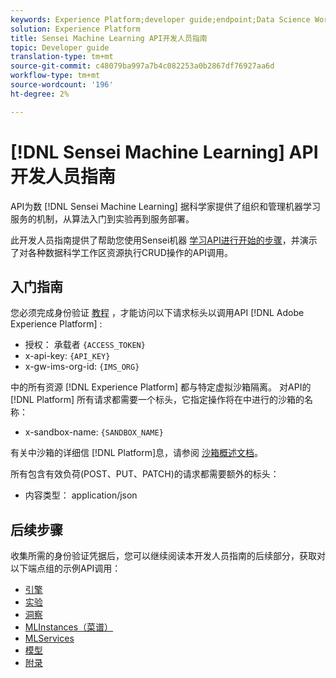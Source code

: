 ```yaml
---
keywords: Experience Platform;developer guide;endpoint;Data Science Workspace;popular topics
solution: Experience Platform
title: Sensei Machine Learning API开发人员指南
topic: Developer guide
translation-type: tm+mt
source-git-commit: c48079ba997a7b4c082253a0b2867df76927aa6d
workflow-type: tm+mt
source-wordcount: '196'
ht-degree: 2%

---
```



# [!DNL Sensei Machine Learning] API开发人员指南

API为数 [!DNL Sensei Machine Learning] 据科学家提供了组织和管理机器学习服务的机制，从算法入门到实验再到服务部署。

此开发人员指南提供了帮助您使用Sensei机器 [学习API进行开始的步骤](https://www.adobe.io/apis/experienceplatform/home/api-reference.html#!acpdr/swagger-specs/sensei-ml-api.yaml)，并演示了对各种数据科学工作区资源执行CRUD操作的API调用。

## 入门指南

您必须完成身份验证 [教程](../../tutorials/authentication.md) ，才能访问以下请求标头以调用API [!DNL Adobe Experience Platform] :

* 授权： 承载者 `{ACCESS_TOKEN}`
* x-api-key: `{API_KEY}`
* x-gw-ims-org-id: `{IMS_ORG}`

中的所有资源 [!DNL Experience Platform] 都与特定虚拟沙箱隔离。 对API的 [!DNL Platform] 所有请求都需要一个标头，它指定操作将在中进行的沙箱的名称：

* x-sandbox-name: `{SANDBOX_NAME}`

有关中沙箱的详细信 [!DNL Platform]息，请参阅 [沙箱概述文档](../../sandboxes/home.md)。

所有包含有效负荷(POST、PUT、PATCH)的请求都需要额外的标头：

* 内容类型： application/json

## 后续步骤

收集所需的身份验证凭据后，您可以继续阅读本开发人员指南的后续部分，获取对以下端点组的示例API调用：

* [引擎](./engines.md)
* [实验](./experiments.md)
* [洞察](./insights.md)
* [MLInstances（菜谱）](./mlinstances.md)
* [MLServices](./mlservices.md)
* [模型](./models.md)
* [附录](./appendix.md)